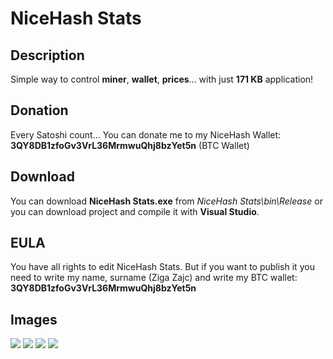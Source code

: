 # NiceHash Stats

## Description
Simple way to control **miner**, **wallet**, **prices**... with just **171 KB** application!

## Donation
Every Satoshi count...
You can donate me to my NiceHash Wallet: **3QY8DB1zfoGv3VrL36MrmwuQhj8bzYet5n** (BTC Wallet)

## Download
You can download **NiceHash Stats.exe** from *NiceHash Stats\bin\Release* or you can download project and compile it with **Visual Studio**.

## EULA
You have all rights to edit NiceHash Stats.
But if you want to publish it you need to write my name, surname (Ziga Zajc) and write my BTC wallet:
**3QY8DB1zfoGv3VrL36MrmwuQhj8bzYet5n**

## Images

<img src="images/NiceHashStats0.png">
<img src="images/NiceHashStats1.png">
<img src="images/NiceHashStats2.png">
<img src="images/NiceHashStats3.png">
